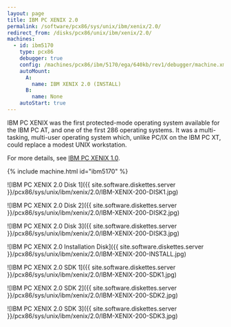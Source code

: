 ```yaml
---
layout: page
title: IBM PC XENIX 2.0
permalink: /software/pcx86/sys/unix/ibm/xenix/2.0/
redirect_from: /disks/pcx86/unix/ibm/xenix/2.0/
machines:
  - id: ibm5170
    type: pcx86
    debugger: true
    config: /machines/pcx86/ibm/5170/ega/640kb/rev1/debugger/machine.xml
    autoMount:
      A:
        name: IBM XENIX 2.0 (INSTALL)
      B:
        name: None
    autoStart: true
---
```


IBM PC XENIX was the first protected-mode operating system available for the IBM PC AT, and one of the first 286
operating systems.  It was a multi-tasking, multi-user operating system which, unlike PC/IX on the IBM PC XT,
could replace a modest UNIX workstation.

For more details, see [IBM PC XENIX 1.0](../1.0/).

{% include machine.html id="ibm5170" %}

![IBM PC XENIX 2.0 Disk 1]({{ site.software.diskettes.server }}/pcx86/sys/unix/ibm/xenix/2.0/IBM-XENIX-200-DISK1.jpg)

![IBM PC XENIX 2.0 Disk 2]({{ site.software.diskettes.server }}/pcx86/sys/unix/ibm/xenix/2.0/IBM-XENIX-200-DISK2.jpg)

![IBM PC XENIX 2.0 Disk 3]({{ site.software.diskettes.server }}/pcx86/sys/unix/ibm/xenix/2.0/IBM-XENIX-200-DISK3.jpg)

![IBM PC XENIX 2.0 Installation Disk]({{ site.software.diskettes.server }}/pcx86/sys/unix/ibm/xenix/2.0/IBM-XENIX-200-INSTALL.jpg)

![IBM PC XENIX 2.0 SDK 1]({{ site.software.diskettes.server }}/pcx86/sys/unix/ibm/xenix/2.0/IBM-XENIX-200-SDK1.jpg)

![IBM PC XENIX 2.0 SDK 2]({{ site.software.diskettes.server }}/pcx86/sys/unix/ibm/xenix/2.0/IBM-XENIX-200-SDK2.jpg)

![IBM PC XENIX 2.0 SDK 3]({{ site.software.diskettes.server }}/pcx86/sys/unix/ibm/xenix/2.0/IBM-XENIX-200-SDK3.jpg)
